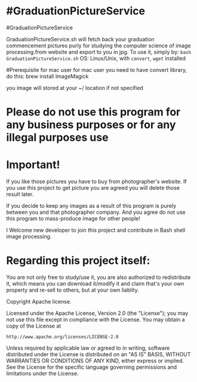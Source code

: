 #GraduationPictureService
========================

#GraduationPictureService

GraduationPictureService.sh will fetch back your graduation commencement pictures purly for
studying the computer science of image processing.from website and export to you in jpg. To use it, simply by: `bash GraduationPictureService.sh`
OS: Linux/Unix, with `convert`, `wget` installed


#Prerequisite for mac user
for mac user you need to have convert library, do this:
brew install ImageMagick

you image will stored at your ~/ location if not specified




# Please do not use this program for any business purposes or for any illegal purposes use

# Important!
  If you like those pictures you have to buy from photographer's website. If you
   use this project to get picture you are agreed you will delete those result later.

   If you decide to keep any images as a result of this program is purely between you
   and that photographer company.
   And you agree do not use this program to mass-produce image for other people!


   I Welcome new developer to join this project and contribute in Bash shell image processing.


# Regarding this project itself:
   You are not only free to study/use it, you are also authorized to redistribute it, which means you
   can download it/modify it and claim that's your own property and re-sell to others, but at your own
   liablity.



Copyright  Apache license.

Licensed under the Apache License, Version 2.0 (the "License");
you may not use this file except in compliance with the License.
You may obtain a copy of the License at

    http://www.apache.org/licenses/LICENSE-2.0

Unless required by applicable law or agreed to in writing, software
distributed under the License is distributed on an "AS IS" BASIS,
WITHOUT WARRANTIES OR CONDITIONS OF ANY KIND, either express or implied.
See the License for the specific language governing permissions and
limitations under the License.

